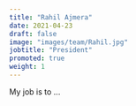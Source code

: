 ```yaml
---
title: "Rahil Ajmera"
date: 2021-04-23
draft: false
image: "images/team/Rahil.jpg"
jobtitle: "President"
promoted: true
weight: 1
---
```


My job is to ...
